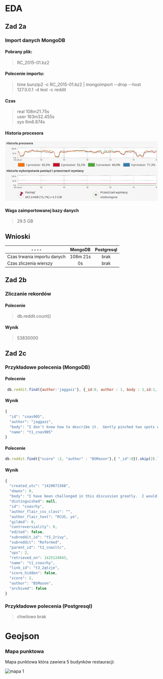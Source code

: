 
# EDA

## Zad 2a
### Import danych MongoDB
#### Pobrany plik:

> RC_2015-01.bz2

#### Polecenie importu:

> time bunzip2 -c RC_2015-01.bz2 | mongoimport --drop --host 127.0.0.1 -d test -c reddit

#### Czas

>  real 108m21.75s </br>
>  user 163m32.455s </br>
>  sys 6m6.874s


#### Historia procesora

![screen1](https://github.com/dsamsoniuk/NoSQL/blob/master/eda/img/s2_g.png?raw=true)
#### Waga zaimportowanej bazy danych

> 29.5 GB

## Wnioski
| ---- | MongoDB | Postgresql |
| ---- |:---------:|:----:|
|Czas trwania importu danych|108m 21s| brak|
|Czas zliczenia wierszy| 0s| brak|

## Zad 2b
### Zliczanie rekordów
#### Polecenie

> db.reddit.count()

#### Wynik

> 53830000

## Zad 2c
### Przykładowe polecenia (MongoDB)
#### Polecenie

```js
 db.reddit.find({author:'jaggazz'}, {_id:0, author : 1, body : 1,id:1, name:1 }).limit(1)
```
#### Wynik

```js
{
  "id": "cnas905",
  "author": "jaggazz",
  "body": "I don't know how to describe it.  Gently pinched two spots weiner length apart and just twisted them about 3or 4 times.",
  "name": "t1_cnas905"
}
```


#### Polecenie

```js
db.reddit.find({"score" :2, "author" : "BSMason"},{ "_id":0}).skip(2).limit(1)
```

#### Wynik

```js
{
  "created_utc": "1420071568",
  "downs": 0,
  "body": "I have been challenged in this discussion greatly.  I would say that as a  PB, and given our congregational vows at every baptism, I think the whole church should be involved in sharing God's gifts on behalf of the covenant children.  And between you and I (haha), there are very real difficulties for some mothers that aren't a result of laziness, unwillingness, or even lack of understanding of the subjects.  Thank you for the discussion.",
  "distinguished": null,
  "id": "cnasrhy",
  "author_flair_css_class": "",
  "author_flair_text": "RCUS, yo",
  "gilded": 0,
  "controversiality": 0,
  "edited": false,
  "subreddit_id": "t5_2riuy",
  "subreddit": "Reformed",
  "parent_id": "t1_cnasltc",
  "ups": 2,
  "retrieved_on": 1425124043,
  "name": "t1_cnasrhy",
  "link_id": "t3_2qtzje",
  "score_hidden": false,
  "score": 2,
  "author": "BSMason",
  "archived": false
}
```





### Przykładowe polecenia (Postgresql)

> chwilowo brak

# Geojson

### Mapa punktowa

Mapa punktowa która zawiera 5 budynków restauracji:

![mapa 1](https://github.com/dsamsoniuk/NoSQL/blob/master/lokalizacje_geo.geojson)
